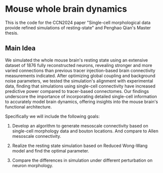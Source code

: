 # Mouse whole brain dynamics

This is the code for the CCN2024 paper "Single-cell morphological data provide refined simulations of resting-state" and Penghao Qian's Master thesis.  

## Main Idea
We simulated the whole mouse brain's resting state using an extensive dataset of 1876 fully reconstructed neurons, revealing stronger and more varied connections than previous tracer injection-based brain connectivity measurements indicated. After optimizing global coupling and background noise parameters, we tested the simulation's alignment with experimental data, finding that simulations using single-cell connectivity have increased predictive power compared to tracer-based connectomes. Our findings underscore the importance of incorporating detailed single-cell information to accurately model brain dynamics, offering insights into the mouse brain's functional architecture.   
  
Specifically we will include the following goals:  
1. Develop an algorithm to generate mesoscale connectivity based on single-cell morphology data and bouton locations. And compare to Allen mesoscale connectivity.

2. Realize the resting state simulation based on Reduced Wong-Wang model and find the optimal parameter.

3. Compare the differences in simulation under different perturbation on neuron morphology.

